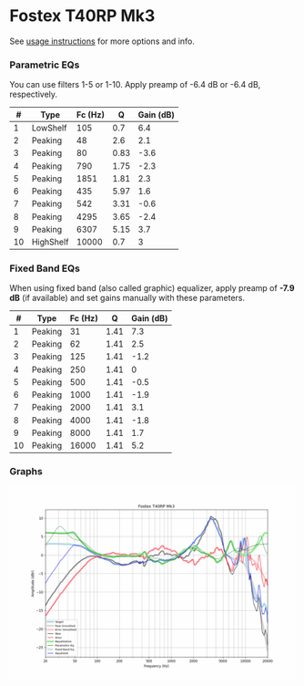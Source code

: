 # Fostex T40RP Mk3
See [usage instructions](https://github.com/jaakkopasanen/AutoEq#usage) for more options and info.

### Parametric EQs
You can use filters 1-5 or 1-10. Apply preamp of -6.4 dB or -6.4 dB, respectively.

|   # | Type      |   Fc (Hz) |    Q |   Gain (dB) |
|-----|-----------|-----------|------|-------------|
|   1 | LowShelf  |       105 | 0.7  |         6.4 |
|   2 | Peaking   |        48 | 2.6  |         2.1 |
|   3 | Peaking   |        80 | 0.83 |        -3.6 |
|   4 | Peaking   |       790 | 1.75 |        -2.3 |
|   5 | Peaking   |      1851 | 1.81 |         2.3 |
|   6 | Peaking   |       435 | 5.97 |         1.6 |
|   7 | Peaking   |       542 | 3.31 |        -0.6 |
|   8 | Peaking   |      4295 | 3.65 |        -2.4 |
|   9 | Peaking   |      6307 | 5.15 |         3.7 |
|  10 | HighShelf |     10000 | 0.7  |         3   |

### Fixed Band EQs
When using fixed band (also called graphic) equalizer, apply preamp of **-7.9 dB** (if available) and set gains manually with these parameters.

|   # | Type    |   Fc (Hz) |    Q |   Gain (dB) |
|-----|---------|-----------|------|-------------|
|   1 | Peaking |        31 | 1.41 |         7.3 |
|   2 | Peaking |        62 | 1.41 |         2.5 |
|   3 | Peaking |       125 | 1.41 |        -1.2 |
|   4 | Peaking |       250 | 1.41 |         0   |
|   5 | Peaking |       500 | 1.41 |        -0.5 |
|   6 | Peaking |      1000 | 1.41 |        -1.9 |
|   7 | Peaking |      2000 | 1.41 |         3.1 |
|   8 | Peaking |      4000 | 1.41 |        -1.8 |
|   9 | Peaking |      8000 | 1.41 |         1.7 |
|  10 | Peaking |     16000 | 1.41 |         5.2 |

### Graphs
![](./Fostex%20T40RP%20Mk3.png)
